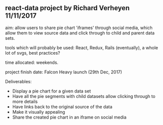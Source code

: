 ## react-data project by Richard Verheyen 11/11/2017
aim: allow users to share pie chart 'iframes' through social media, which allow them to view source data and click through to child and parent data sets.

tools which will probably be used: React, Redux, Rails (eventually), a whole lot of svgs, best practices?

time allocated: weekends.

project finish date: Falcon Heavy launch (29th Dec, 2017)

Deliverables:
  - Display a pie chart for a given data set
  - Have all the pie segments with child datasets allow clicking through to more details
  - Have links back to the original source of the data
  - Make it visually appealing
  - Share the created pie chart in an iframe on social media
